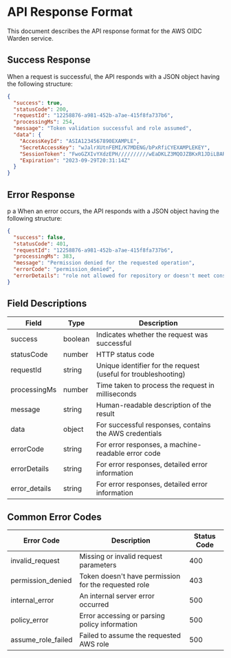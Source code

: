 # API Response Format

This document describes the API response format for the AWS OIDC Warden service.

## Success Response

When a request is successful, the API responds with a JSON object having the following structure:

```json
{
  "success": true,
  "statusCode": 200,
  "requestId": "12258876-a981-452b-a7ae-415f8fa737b6",
  "processingMs": 254,
  "message": "Token validation successful and role assumed",
  "data": {
    "AccessKeyId": "ASIA1234567890EXAMPLE",
    "SecretAccessKey": "wJalrXUtnFEMI/K7MDENG/bPxRfiCYEXAMPLEKEY",
    "SessionToken": "FwoGZXIvYXdzEPH//////////wEaDKLZ3MQOJZBKxR1JDiLBARJhUlx1g09xLW+oIYHDt15IZY4...",
    "Expiration": "2023-09-29T20:31:14Z"
  }
}
```

## Error Response
p a
When an error occurs, the API responds with a JSON object having the following structure:

```json
{
  "success": false,
  "statusCode": 401,
  "requestId": "12258876-a981-452b-a7ae-415f8fa737b6",
  "processingMs": 383,
  "message": "Permission denied for the requested operation",
  "errorCode": "permission_denied",
  "errorDetails": "role not allowed for repository or doesn't meet constraints"
}
```

## Field Descriptions

| Field         | Type    | Description                                                    |
| ------------- | ------- | -------------------------------------------------------------- |
| success       | boolean | Indicates whether the request was successful                   |
| statusCode    | number  | HTTP status code                                               |
| requestId     | string  | Unique identifier for the request (useful for troubleshooting) |
| processingMs  | number  | Time taken to process the request in milliseconds              |
| message       | string  | Human-readable description of the result                       |
| data          | object  | For successful responses, contains the AWS credentials         |
| errorCode     | string  | For error responses, a machine-readable error code             |
| errorDetails  | string  | For error responses, detailed error information                |
| error_details | string  | For error responses, detailed error information                |

## Common Error Codes

| Error Code         | Description                                          | Status Code |
| ------------------ | ---------------------------------------------------- | ----------- |
| invalid_request    | Missing or invalid request parameters                | 400         |
| permission_denied  | Token doesn't have permission for the requested role | 403         |
| internal_error     | An internal server error occurred                    | 500         |
| policy_error       | Error accessing or parsing policy information        | 500         |
| assume_role_failed | Failed to assume the requested AWS role              | 500         |
